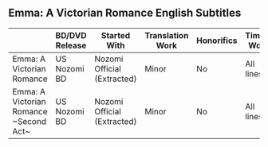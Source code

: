 ## Emma: A Victorian Romance English Subtitles
 
||BD/DVD Release|Started With|Translation Work|Honorifics|Timing Work|Typesetting Work|Last Modified|
|--------|--------|--------|--------|--------|--------|--------|--------|
|Emma: A Victorian Romance|US Nozomi BD|Nozomi Official (Extracted)|Minor|No|All lines|Very minor<br/>New|08/2022|
|Emma: A Victorian Romance \~Second Act\~|US Nozomi BD|Nozomi Official (Extracted)|Minor|No|All lines|Very minor<br/>New|08/2022|